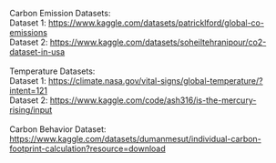 Carbon Emission Datasets: \
Dataset 1: https://www.kaggle.com/datasets/patricklford/global-co-emissions \
Dataset 2: https://www.kaggle.com/datasets/soheiltehranipour/co2-dataset-in-usa \
\
Temperature Datasets: \
Dataset 1: https://climate.nasa.gov/vital-signs/global-temperature/?intent=121 \
Dataset 2: https://www.kaggle.com/code/ash316/is-the-mercury-rising/input \
\
Carbon Behavior Dataset: \
https://www.kaggle.com/datasets/dumanmesut/individual-carbon-footprint-calculation?resource=download   
